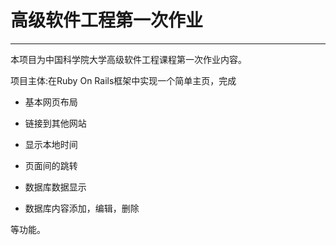 # 高级软件工程第一次作业
---

本项目为中国科学院大学高级软件工程课程第一次作业内容。

项目主体:在Ruby On Rails框架中实现一个简单主页，完成

* 基本网页布局

* 链接到其他网站

* 显示本地时间

* 页面间的跳转

* 数据库数据显示

* 数据库内容添加，编辑，删除

等功能。


